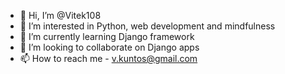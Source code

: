 - 👋 Hi, I’m @Vitek108
- 👀 I’m interested in Python, web development and mindfulness
- 🌱 I’m currently learning Django framework
- 💞️ I’m looking to collaborate on Django apps
- 📫 How to reach me - v.kuntos@gmail.com

<!---
Vitek108/Vitek108 is a ✨ special ✨ repository because its `README.md` (this file) appears on your GitHub profile.
You can click the Preview link to take a look at your changes.
--->
